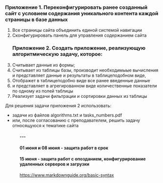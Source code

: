 
### Приложение 1. Переконфигурировать ранее созданный сайт с условием содержания  уникального контента каждой страницы в базе данных
<ol>
<li>Все страницы сайта объединить единой системой навигации
<li>Сконфигурировать панель для управления содержанием сайта

### Приложение 2. Создать приложение, реализующую алгоритмическую задачу, которое:
<li> Считывает данные из формы; 
<li Cохраняет их в таблице базы, 
<Li>Cчитывает из таблицы базы,  производит необходимыые вычисления и представляет данные  и результаты в таблицеподобном виде,
<li>Отображет в таблицеподобно виде все ранее введенные данные 
<li>и представляет в агрегированном виде количественные показатели по одному из полей таблицы
<li>Реализует задачи фильтрации и сортировки данных из таблицы  
 </ol>
Для решения задачи приложения 2 использовать:
<ul> 
<li>задачи из файлов algorithms.txt и tasks_numbers.pdf
<li>или, поcле  согласованию с преподавателем, решить задачу относящуюся к тематике сайта
<ul> 

#### ---
#### 01 июня и 08 июня - защита работ в срок
#### 15 июня - защита работ с опозданием,  конфигурирование удаленных  серверов и загрузки



https://www.markdownguide.org/basic-syntax